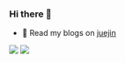 ### Hi there 👋

<!--
**Jenniferyingni/Jenniferyingni** is a ✨ _special_ ✨ repository because its `README.md` (this file) appears on your GitHub profile.

Here are some ideas to get you started:

- 🔭 I’m currently working on ...
- 🌱 I’m currently learning ...
- 👯 I’m looking to collaborate on ...
- 🤔 I’m looking for help with ...
- 💬 Ask me about ...
- 📫 How to reach me: ...
- 😄 Pronouns: ...
- ⚡ Fun fact: ...
-->

    
- 🔭 Read my blogs on <a href="https://juejin.cn/user/184373683164589/posts">juejin</a>


<p>
<img src = "https://github-readme-stats.vercel.app/api?username=Jenniferyingni&show_icons=true&theme=radical">
<img src = "https://github-readme-stats.vercel.app/api/top-langs/?username=Jenniferyingni&layout=compact&theme=radical">
</p>
  
 
 
